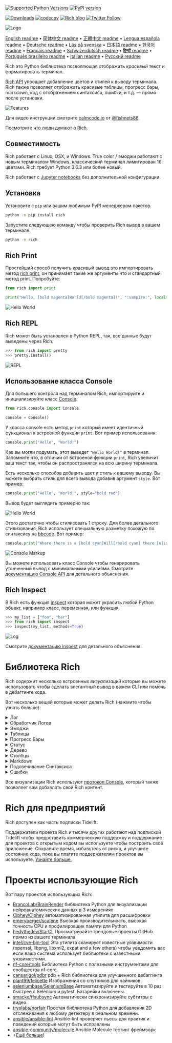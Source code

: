 [![Supported Python Versions](https://img.shields.io/pypi/pyversions/rich/10.11.0)](https://pypi.org/project/rich/) [![PyPI version](https://badge.fury.io/py/rich.svg)](https://badge.fury.io/py/rich)

[![Downloads](https://pepy.tech/badge/rich/month)](https://pepy.tech/project/rich)
[![codecov](https://codecov.io/gh/willmcgugan/rich/branch/master/graph/badge.svg)](https://codecov.io/gh/willmcgugan/rich)
[![Rich blog](https://img.shields.io/badge/blog-rich%20news-yellowgreen)](https://www.willmcgugan.com/tag/rich/)
[![Twitter Follow](https://img.shields.io/twitter/follow/willmcgugan.svg?style=social)](https://twitter.com/willmcgugan)

![Logo](https://github.com/willmcgugan/rich/raw/master/imgs/logo.svg)

[English readme](https://github.com/willmcgugan/rich/blob/master/README.md)
 • [简体中文 readme](https://github.com/willmcgugan/rich/blob/master/README.cn.md)
 • [正體中文 readme](https://github.com/willmcgugan/rich/blob/master/README.zh-tw.md)
 • [Lengua española readme](https://github.com/willmcgugan/rich/blob/master/README.es.md)
 • [Deutsche readme](https://github.com/willmcgugan/rich/blob/master/README.de.md)
 • [Läs på svenska](https://github.com/willmcgugan/rich/blob/master/README.sv.md)
 • [日本語 readme](https://github.com/willmcgugan/rich/blob/master/README.ja.md)
 • [한국어 readme](https://github.com/willmcgugan/rich/blob/master/README.kr.md)
 • [Français readme](https://github.com/willmcgugan/rich/blob/master/README.fr.md)
 • [Schwizerdütsch readme](https://github.com/willmcgugan/rich/blob/master/README.de-ch.md)
 • [हिन्दी readme](https://github.com/willmcgugan/rich/blob/master/README.hi.md)
 • [Português brasileiro readme](https://github.com/willmcgugan/rich/blob/master/README.pt-br.md)
 • [Italian readme](https://github.com/willmcgugan/rich/blob/master/README.it.md)
 • [Русский readme](https://github.com/willmcgugan/rich/blob/master/README.ru.md)

Rich это Python библиотека позволяющая отображать _красивый_ текст и форматировать терминал.

[Rich API](https://rich.readthedocs.io/en/latest/) упрощает добавление цветов и стилей к выводу терминала. Rich также позволяет отображать красивые таблицы, прогресс бары, markdown, код с отображением синтаксиса, ошибки, и т.д. — прямо после установки.

![Features](https://github.com/willmcgugan/rich/raw/master/imgs/features.png)

Для видео инструкции смотрите [calmcode.io](https://calmcode.io/rich/introduction.html) от [@fishnets88](https://twitter.com/fishnets88).

Посмотрите [что люди думают о Rich](https://www.willmcgugan.com/blog/pages/post/rich-tweets/).

## Cовместимость

Rich работает с Linux, OSX, и Windows. True color / эмоджи работают с новым терминалом Windows, классический терминал лимитирован 16 цветами. Rich требует Python 3.6.3 или более новый.

Rich работает с [Jupyter notebooks](https://jupyter.org/) без дополнительной конфигурации.

## Установка

Установите с `pip` или вашим любимым PyPI менеджером пакетов.

```sh
python -m pip install rich
```

Запустите следующею команду чтобы проверить Rich вывод в вашем терминале:

```sh
python -m rich
```

## Rich Print

Простейший способ получить красивый вывод это импортировать метод [rich print](https://rich.readthedocs.io/en/latest/introduction.html#quick-start), он принимает такие же аргументы что и стандартный метод print. Попробуйте:

```python
from rich import print

print("Hello, [bold magenta]World[/bold magenta]!", ":vampire:", locals())
```

![Hello World](https://github.com/willmcgugan/rich/raw/master/imgs/print.png)

## Rich REPL

Rich может быть установлен в Python REPL, так, все данные будут выведены через Rich.

```python
>>> from rich import pretty
>>> pretty.install()
```

![REPL](https://github.com/willmcgugan/rich/raw/master/imgs/repl.png)

## Использование класса Console

Для большего контроля над терминалом Rich, импортируйте и инициализируйте класс [Console](https://rich.readthedocs.io/en/latest/reference/console.html#rich.console.Console).

```python
from rich.console import Console

console = Console()
```

У класса console есть метод `print` который имеет идентичный функционал к встроеной функции `print`. Вот пример использования:

```python
console.print("Hello", "World!")
```

Как вы могли подумать, этот выведет `"Hello World!"` в терминал. Запомните что, в отличии от встроеной функции `print`, Rich увеличит ваш текст так, чтобы он распространялся на всю ширину терминала.

Есть несколько способов добавить цвет и стиль к вашему выводу. Вы можете выбрать стиль для всего вывода добавив аргумент `style`. Вот пример:

```python
console.print("Hello", "World!", style="bold red")
```

Вывод будет выглядить примерно так:

![Hello World](https://github.com/willmcgugan/rich/raw/master/imgs/hello_world.png)

Этого достаточно чтобы стилизовать 1 строку. Для более детального стилизования, Rich использует специальную разметку похожую по синтаксису на [bbcode](https://en.wikipedia.org/wiki/BBCode). Вот пример:

```python
console.print("Where there is a [bold cyan]Will[/bold cyan] there [u]is[/u] a [i]way[/i].")
```

![Console Markup](https://github.com/willmcgugan/rich/raw/master/imgs/where_there_is_a_will.png)

Вы можете использовать класс Console чтобы генерировать утонченный вывод с минимальными усилиями. Смотрите [документацию Console API](https://rich.readthedocs.io/en/latest/console.html) для детального объяснения.

## Rich Inspect

В Rich есть функция [inspect](https://rich.readthedocs.io/en/latest/reference/init.html?highlight=inspect#rich.inspect) которая может украсить любой Python объект, например класс, переменная, или функция.

```python
>>> my_list = ["foo", "bar"]
>>> from rich import inspect
>>> inspect(my_list, methods=True)
```

![Log](https://github.com/willmcgugan/rich/raw/master/imgs/inspect.png)

Смотрите [документацию inspect](https://rich.readthedocs.io/en/latest/reference/init.html#rich.inspect) для детального объяснения.

# Библиотека Rich

Rich содержит несколько встроенных _визуализаций_ которые вы можете использовать чтобы сделать элегантный вывод в важем CLI или помочь в дебаггинге кода.

Вот несколько вещей которые может делать Rich (нажмите чтобы узнать больше):

<details>
<summary>Лог</summary>

В классе console есть метод `log()` который похож на `print()`, но также изображает столбец для текущего времени, файла и линии кода которая вызвала метод. По умолчанию Rich будет подсвечивать синтаксис для структур Python и для строк repr. Если вы передадите в метод коллекцию (т.е. dict или list) Rich выведет её так, чтобы она помещалась в доступном месте. Вот пример использования этого метода.

```python
from rich.console import Console
console = Console()

test_data = [
    {"jsonrpc": "2.0", "method": "sum", "params": [None, 1, 2, 4, False, True], "id": "1",},
    {"jsonrpc": "2.0", "method": "notify_hello", "params": [7]},
    {"jsonrpc": "2.0", "method": "subtract", "params": [42, 23], "id": "2"},
]

def test_log():
    enabled = False
    context = {
        "foo": "bar",
    }
    movies = ["Deadpool", "Rise of the Skywalker"]
    console.log("Hello from", console, "!")
    console.log(test_data, log_locals=True)


test_log()
```

Код выше выведет это:

![Log](https://github.com/willmcgugan/rich/raw/master/imgs/log.png)

Запомните аргумент `log_locals`, он выводит таблицу имеющую локальные переменные функции в которой метод был вызван.

Метод может быть использован для вывода данных в терминал в длинно-работающих программ, таких как сервера, но он также может помочь в дебаггинге.

</details>
<details>
<summary>Обработчик Логов</summary>

Вы также можете использовать встроенный [класс Handler](https://rich.readthedocs.io/en/latest/logging.html) чтобы форматировать и раскрашивать вывод из встроенной библиотеки logging. Вот пример вывода:

![Logging](https://github.com/willmcgugan/rich/raw/master/imgs/logging.png)

</details>

<details>
<summary>Эмоджи</summary>

Чтобы вставить эмоджи в вывод консоли поместите название между двумя двоеточиями. Вот пример:

```python
>>> console.print(":smiley: :vampire: :pile_of_poo: :thumbs_up: :raccoon:")
😃 🧛 💩 👍 🦝
```

Пожалуйста, используйте это мудро.

</details>

<details>
<summary>Таблицы</summary>

Rich может отображать гибкие [таблицы](https://rich.readthedocs.io/en/latest/tables.html) с символами unicode. Есть большое количество форматов границ, стилей, выравниваний ячеек и т.п.

![table movie](https://github.com/willmcgugan/rich/raw/master/imgs/table_movie.gif)

Эта анимация была сгенерирована с помощью [table_movie.py](https://github.com/willmcgugan/rich/blob/master/examples/table_movie.py) в директории примеров.

Вот пример более простой таблицы:

```python
from rich.console import Console
from rich.table import Table

console = Console()

table = Table(show_header=True, header_style="bold magenta")
table.add_column("Date", style="dim", width=12)
table.add_column("Title")
table.add_column("Production Budget", justify="right")
table.add_column("Box Office", justify="right")
table.add_row(
    "Dec 20, 2019", "Star Wars: The Rise of Skywalker", "$275,000,000", "$375,126,118"
)
table.add_row(
    "May 25, 2018",
    "[red]Solo[/red]: A Star Wars Story",
    "$275,000,000",
    "$393,151,347",
)
table.add_row(
    "Dec 15, 2017",
    "Star Wars Ep. VIII: The Last Jedi",
    "$262,000,000",
    "[bold]$1,332,539,889[/bold]",
)

console.print(table)
```

Этот пример выводит:

![table](https://github.com/willmcgugan/rich/raw/master/imgs/table.png)

Запомните что разметка консоли отображается таким же способом что и `print()` и `log()`. На самом деле, всё, что может отобразить Rich может быть в заголовках или рядах (даже другие таблицы).

Класс `Table` достаточно умный чтобы менять размер столбцов, так, чтобы они заполняли доступную ширину терминала, обёртывая текст как нужно. Вот тот же самый пример с терминалом меньше таблицы:

![table2](https://github.com/willmcgugan/rich/raw/master/imgs/table2.png)

</details>

<details>
<summary>Прогресс Бары</summary>

Rich может отображать несколько плавных [прогресс](https://rich.readthedocs.io/en/latest/progress.html) баров чтобы отслеживать долго-идущие задания.

Для базового использования, оберните любую последовательность в функции `track` и переберите результат. Вот пример:

```python
from rich.progress import track

for step in track(range(100)):
    do_step(step)
```

Отслеживать больше чем 1 задание не сложнее. Вот пример взятый из документации:

![progress](https://github.com/willmcgugan/rich/raw/master/imgs/progress.gif)

Столбцы могут быть настроены чтобы показывать любые детали. Стандартные столбцы содержат проценты исполнения, размер файлы, скорость файла, и оставшееся время. Вот ещё пример показывающий загрузку в прогрессе:

![progress](https://github.com/willmcgugan/rich/raw/master/imgs/downloader.gif)

Чтобы попробовать самому, скачайте [examples/downloader.py](https://github.com/willmcgugan/rich/blob/master/examples/downloader.py) который может скачать несколько URL одновременно пока отображая прогресс.

</details>

<details>
<summary>Статус</summary>

Для ситуаций где сложно высчитать прогресс, вы можете использовать метод [статус](https://rich.readthedocs.io/en/latest/reference/console.html#rich.console.Console.status) который будет отображать крутящуюся анимацию и сообщение. Анимация не перекроет вам доступ к консоли. Вот пример:

```python
from time import sleep
from rich.console import Console

console = Console()
tasks = [f"task {n}" for n in range(1, 11)]

with console.status("[bold green]Working on tasks...") as status:
    while tasks:
        task = tasks.pop(0)
        sleep(1)
        console.log(f"{task} complete")
```

Это генерирует вот такой вывод в консоль.

![status](https://github.com/willmcgugan/rich/raw/master/imgs/status.gif)

Крутящиеся анимации были взяты из [cli-spinners](https://www.npmjs.com/package/cli-spinners). Вы можете выбрать одну из них указав параметр `spinner`. Запустите следующую команду чтобы узнать доступные анимации:

```
python -m rich.spinner
```

Эта команда выдаёт вот такой вывод в терминал:

![spinners](https://github.com/willmcgugan/rich/raw/master/imgs/spinners.gif)

</details>

<details>
<summary>Дерево</summary>

Rich может отобразить [дерево](https://rich.readthedocs.io/en/latest/tree.html) с указаниями. Дерево идеально подходит для отображения структуры файлов или любых других иерархических данных.

Ярлыки дерева могут быть простым текстом или любой другой вещью Rich может отобразить. Запустите следующую команду для демонстрации:

```
python -m rich.tree
```

Это генерирует следующий вывод:

![markdown](https://github.com/willmcgugan/rich/raw/master/imgs/tree.png)

Смотрите пример [tree.py](https://github.com/willmcgugan/rich/blob/master/examples/tree.py) для скрипта который отображает дерево любой директории, похоже на команду linux `tree`.

</details>

<details>
<summary>Столбцы</summary>

Rich может отображать контент в [столбцах](https://rich.readthedocs.io/en/latest/columns.html) с равной или оптимальной шириной. Вот очень простой пример клона команды `ls` (MacOS / Linux) который отображает a файлы директории в столбцах:

```python
import os
import sys

from rich import print
from rich.columns import Columns

directory = os.listdir(sys.argv[1])
print(Columns(directory))
```

Следующий скриншот это вывод из [примера столбцов](https://github.com/willmcgugan/rich/blob/master/examples/columns.py) который изображает данные взятые из API в столбцах:

![columns](https://github.com/willmcgugan/rich/raw/master/imgs/columns.png)

</details>

<details>
<summary>Markdown</summary>

Rich может отображать [markdown](https://rich.readthedocs.io/en/latest/markdown.html) и делает неплохую работу в форматировании под терминал.

Чтобы отобразить markdown импортируйте класс `Markdown` и инициализируйте его с помощью строки содержащей код markdown. После чего выведите его в консоль. Вот пример:

```python
from rich.console import Console
from rich.markdown import Markdown

console = Console()
with open("README.md") as readme:
    markdown = Markdown(readme.read())
console.print(markdown)
```

Это выведет что-то похожее на это:

![markdown](https://github.com/willmcgugan/rich/raw/master/imgs/markdown.png)

</details>

<details>
<summary>Подсвечивание Синтаксиса</summary>

Rich использует библиотеку [pygments](https://pygments.org/) чтобы имплементировать [подсвечивание синтаксиса](https://rich.readthedocs.io/en/latest/syntax.html). Использование похоже на отображение markdown; инициализируйте класс `Syntax` и выводите его в консоль. Вот пример:

```python
from rich.console import Console
from rich.syntax import Syntax

my_code = '''
def iter_first_last(values: Iterable[T]) -> Iterable[Tuple[bool, bool, T]]:
    """Iterate and generate a tuple with a flag for first and last value."""
    iter_values = iter(values)
    try:
        previous_value = next(iter_values)
    except StopIteration:
        return
    first = True
    for value in iter_values:
        yield first, False, previous_value
        first = False
        previous_value = value
    yield first, True, previous_value
'''
syntax = Syntax(my_code, "python", theme="monokai", line_numbers=True)
console = Console()
console.print(syntax)
```

Это выведет что-то похожее на это:

![syntax](https://github.com/willmcgugan/rich/raw/master/imgs/syntax.png)

</details>

<details>
<summary>Ошибки</summary>

Rich может отображать [красивые ошибки](https://rich.readthedocs.io/en/latest/traceback.html) которые проще читать и показывают больше кода чем стандартные ошибки Python. Вы можете установить Rich как стандартный обработчик ошибок чтобы все непойманные ошибки отображал Rich.

Вот как это выглядит на OSX (похоже на Linux):

![traceback](https://github.com/willmcgugan/rich/raw/master/imgs/traceback.png)

</details>

Все визуализации Rich используют [протокол Console](https://rich.readthedocs.io/en/latest/protocol.html), который также позволяет вам добавлять свой Rich контент.

# Rich для предприятий

Rich доступен как часть подписки Tidelift.

Поддержатели проекта Rich и тысячи других работают над подпиской Tidelift чтобы предоставить коммерческую поддержку и поддержание для проектов с открытым кодом вы используете чтобы построить своё приложение. Сохраните время, избавьтесь от риска, и улучшите состояние кода, пока вы платите поддержателям проектов вы используете. [Узнайте больше.](https://tidelift.com/subscription/pkg/pypi-rich?utm_source=pypi-rich&utm_medium=referral&utm_campaign=enterprise&utm_term=repo)

# Проекты использующие Rich

Вот пару проектов использующих Rich:

- [BrancoLab/BrainRender](https://github.com/BrancoLab/BrainRender)
  библиотека Python для визуализации нейроанатомических данных в 3 измерениях
- [Ciphey/Ciphey](https://github.com/Ciphey/Ciphey)
  автоматизированная утилита для расшифровки
- [emeryberger/scalene](https://github.com/emeryberger/scalene)
  Высокая производительность, высокая точность CPU и профилировщик памяти для Python
- [hedythedev/StarCli](https://github.com/hedythedev/starcli)
  Просматривайте трендовые проекты GitHub прямо из вашего терминала
- [intel/cve-bin-tool](https://github.com/intel/cve-bin-tool)
  Эта утилита сканирует известные уязвимости (openssl, libpng, libxml2, expat and a few others) чтобы уведомить вас если ваша система использует библиотеки с известными уязвимостями.
- [nf-core/tools](https://github.com/nf-core/tools)
  Библиотека Python с полезными инструментами для сообщества nf-core.
- [cansarigol/pdbr](https://github.com/cansarigol/pdbr)
  pdb + Rich библиотека для улучшенного дебаггинга
- [plant99/felicette](https://github.com/plant99/felicette)
  Изображения со спутников для чайников.
- [seleniumbase/SeleniumBase](https://github.com/seleniumbase/SeleniumBase)
  Автоматизируйте и тестируйте в 10 раз быстрее с Selenium и pytest. Батарейки включены.
- [smacke/ffsubsync](https://github.com/smacke/ffsubsync)
  Автоматически синхронизируйте субтитры с видео.
- [tryolabs/norfair](https://github.com/tryolabs/norfair)
  Простая библиотека Python для добавления 2D отслеживания к любому детектеру в реальном времени.
- [ansible/ansible-lint](https://github.com/ansible/ansible-lint) Ansible-lint проверяет пьесы для практик и поведений которые могут быть исправлены
- [ansible-community/molecule](https://github.com/ansible-community/molecule) Ansible Molecule тестинг фреймворк
- +[Ещё больше](https://github.com/willmcgugan/rich/network/dependents)!

<!-- This is a test, no need to translate -->
